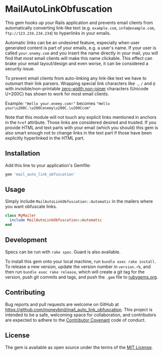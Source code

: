 # MailAutoLinkObfuscation

This gem hooks up your Rails application and prevents email clients from automatically converting link-like text (e.g. `example.com`, `info@example.com`, `ftp://123.234.234.234`) to hyperlinks in your emails.

Automatic links can be an undesired feature, especially when user generated content is part of your emails, e.g. a user's name. If your user is called `your.enemy.com` and you insert the name directly in your mail, you will find that most email clients will make this name clickable. This effect can brake your email layout/design and even worse, it can be considered a security issue.

To prevent email clients from auto-linking any link-like text we have to outsmart their link parsers. Wrapping special link characters like `.`, `/` and `@` with invisible/non-printable [zero-width non-joiner](https://en.wikipedia.org/wiki/Zero-width_non-joiner) characters (Unicode U+200C) has shown to work for most email clients.

Example: `"Hello your.enemy.com!"` becomes `"Hello your\u200C.\u200Cenemy\u200C.\u200Ccom"`

Note that this module will not touch any explicit links mentioned in anchors in the `href` attribute. Those links are considered desired and trusted. If you provide HTML and text parts with your email (which you should) this gem is also smart enough not to change links in the text part if those have been explicitly hyperlinked in the HTML part.

## Installation

Add this line to your application's Gemfile:

```ruby
gem 'mail_auto_link_obfuscation'
```

## Usage
Simply include `MailAutoLinkObfuscation::Automatic` in the mailers where you want obfuscate links.

```ruby
class MyMailer
  include MailAutoLinkObfuscation::Automatic
end
```

## Development

Specs can be run with `rake spec`. Guard is also available.

To install this gem onto your local machine, run `bundle exec rake install`. To release a new version, update the version number in `version.rb`, and then run `bundle exec rake release`, which will create a git tag for the version, push git commits and tags, and push the `.gem` file to [rubygems.org](https://rubygems.org).

## Contributing

Bug reports and pull requests are welcome on GitHub at https://github.com/moneybird/mail_auto_link_obfuscation. This project is intended to be a safe, welcoming space for collaboration, and contributors are expected to adhere to the [Contributor Covenant](http://contributor-covenant.org) code of conduct.

## License

The gem is available as open source under the terms of the [MIT License](http://opensource.org/licenses/MIT).
